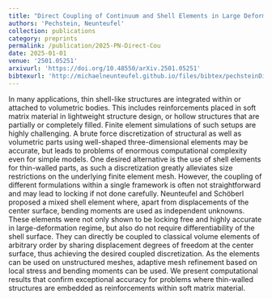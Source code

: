 ```yaml
---
title: "Direct Coupling of Continuum and Shell Elements in Large Deformation Problems"
authors: 'Pechstein, Neunteufel'
collection: publications
category: preprints
permalink: /publication/2025-PN-Direct-Cou
date: 2025-01-01
venue: '2501.05251'
arxivurl: 'https://doi.org/10.48550/arXiv.2501.05251'
bibtexurl: 'http://michaelneunteufel.github.io/files/bibtex/pechsteinDirectCouplingContinuum2025.bib'
---
```

In many applications, thin shell-like structures are integrated within or attached to volumetric bodies. This includes reinforcements placed in soft matrix material in lightweight structure design, or hollow structures that are partially or completely filled. Finite element simulations of such setups are highly challenging. A brute force discretization of structural as well as volumetric parts using well-shaped three-dimensional elements may be accurate, but leads to problems of enormous computational complexity even for simple models. One desired alternative is the use of shell elements for thin-walled parts, as such a discretization greatly alleviates size restrictions on the underlying finite element mesh. However, the coupling of different formulations within a single framework is often not straightforward and may lead to locking if not done carefully. Neunteufel and Sch&ouml;berl proposed a mixed shell element where, apart from displacements of the center surface, bending moments are used as independent unknowns. These elements were not only shown to be locking free and highly accurate in large-deformation regime, but also do not require differentiability of the shell surface. They can directly be coupled to classical volume elements of arbitrary order by sharing displacement degrees of freedom at the center surface, thus achieving the desired coupled discretization. As the elements can be used on unstructured meshes, adaptive mesh refinement based on local stress and bending moments can be used. We present computational results that confirm exceptional accuracy for problems where thin-walled structures are embedded as reinforcements within soft matrix material.